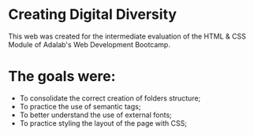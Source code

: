 # Creating Digital Diversity

This web was created for the intermediate evaluation of the HTML & CSS Module of Adalab's Web Development Bootcamp.

# The goals were:

- To consolidate the correct creation of folders structure;
- To practice the use of semantic tags;
- To better understand the use of external fonts;
- To practice styling the layout of the page with CSS;
